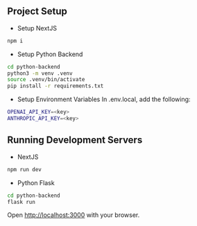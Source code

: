 ## Project Setup

- Setup NextJS
```bash
npm i
```

- Setup Python Backend
```bash
cd python-backend
python3 -m venv .venv
source .venv/bin/activate
pip install -r requirements.txt
```

- Setup Environment Variables
In .env.local, add the following:
```bash
OPENAI_API_KEY=<key>
ANTHROPIC_API_KEY=<key>
```

## Running Development Servers

- NextJS
```bash
npm run dev
```

- Python Flask
```bash
cd python-backend
flask run
```

Open [http://localhost:3000](http://localhost:3000) with your browser.